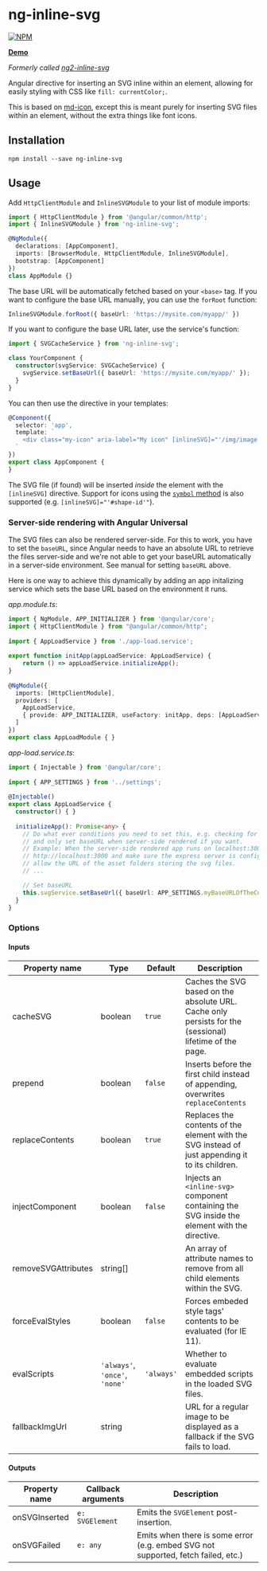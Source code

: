 # ng-inline-svg

[![NPM](https://nodei.co/npm/ng-inline-svg.png?compact=true)](https://nodei.co/npm/ng-inline-svg)

**[Demo](https://echeung.me/ng-inline-svg)**

*Formerly called [ng2-inline-svg](https://github.com/arkon/ng2-inline-svg)*

Angular directive for inserting an SVG inline within an element, allowing for easily styling
with CSS like `fill: currentColor;`.

This is based on [md-icon](https://github.com/angular/material2/tree/master/src/lib/icon),
except this is meant purely for inserting SVG files within an element, without the extra things like
font icons.


## Installation

```shell
npm install --save ng-inline-svg
```


## Usage

Add `HttpClientModule` and `InlineSVGModule` to your list of module imports:

```typescript
import { HttpClientModule } from '@angular/common/http';
import { InlineSVGModule } from 'ng-inline-svg';

@NgModule({
  declarations: [AppComponent],
  imports: [BrowserModule, HttpClientModule, InlineSVGModule],
  bootstrap: [AppComponent]
})
class AppModule {}
```

The base URL will be automatically fetched based on your `<base>` tag. If you want to configure the base URL manually, you can use the `forRoot` function:

```typescript
InlineSVGModule.forRoot({ baseUrl: 'https://mysite.com/myapp/' })
```

If you want to configure the base URL later, use the service's function:

```typescript
import { SVGCacheService } from 'ng-inline-svg';

class YourComponent {
  constructor(svgService: SVGCacheService) {
    svgService.setBaseUrl({ baseUrl: 'https://mysite.com/myapp/' });
  }
}
```

You can then use the directive in your templates:

```typescript
@Component({
  selector: 'app',
  template: `
    <div class="my-icon" aria-label="My icon" [inlineSVG]="'/img/image.svg'"></div>
  `
})
export class AppComponent {
}
```

The SVG file (if found) will be inserted *inside* the element with the `[inlineSVG]` directive. Support for icons using the [`symbol` method](https://css-tricks.com/svg-symbol-good-choice-icons/) is also supported (e.g. `[inlineSVG]="'#shape-id'"`).

### Server-side rendering with Angular Universal

The SVG files can also be rendered server-side. For this to work, you have to set the `baseURL`, since Angular needs to have an absolute URL to retrieve the files server-side and we're not able to get your baseURL automatically in a server-side environment. See manual for setting `baseURL` above.

Here is one way to achieve this dynamically by adding an app initalizing service which sets the base URL based on the environment it runs.

*app.module.ts*:
```typescript
import { NgModule, APP_INITIALIZER } from '@angular/core';
import { HttpClientModule } from "@angular/common/http";
 
import { AppLoadService } from './app-load.service';
 
export function initApp(appLoadService: AppLoadService) {
    return () => appLoadService.initializeApp();
}
 
@NgModule({
  imports: [HttpClientModule],
  providers: [
    AppLoadService,
    { provide: APP_INITIALIZER, useFactory: initApp, deps: [AppLoadService], multi: true },
  ]
})
export class AppLoadModule { }
```

*app-load.service.ts*:
```typescript
import { Injectable } from '@angular/core';
 
import { APP_SETTINGS } from '../settings';
 
@Injectable()
export class AppLoadService {
  constructor() { }
 
  initializeApp(): Promise<any> {
    // Do what ever conditions you need to set this, e.g. checking for server-side rendering
    // and only set baseURL when server-side rendered if you want.
    // Example: When the server-side rendered app runs on localhost:3000, make sure baseURL is
    // http://localhost:3000 and make sure the express server is configured properly to 
    // allow the URL of the asset folders storing the svg files.
    // ...

    // Set baseURL
    this.svgService.setBaseUrl({ baseUrl: APP_SETTINGS.myBaseURLOfTheCurrentEnvironment });
  }
}
```

### Options

#### Inputs

| Property name | Type | Default | Description |
| ------------- | ---- | ------- | ----------- |
| cacheSVG | boolean | `true` | Caches the SVG based on the absolute URL. Cache only persists for the (sessional) lifetime of the page. |
| prepend | boolean | `false` | Inserts before the first child instead of appending, overwrites `replaceContents` |
| replaceContents | boolean | `true` | Replaces the contents of the element with the SVG instead of just appending it to its children. |
| injectComponent | boolean | `false` | Injects an `<inline-svg>` component containing the SVG inside the element with the directive. |
| removeSVGAttributes | string[] | | An array of attribute names to remove from all child elements within the SVG. |
| forceEvalStyles | boolean | `false` | Forces embeded style tags' contents to be evaluated (for IE 11). |
| evalScripts | `'always'`, `'once'`, `'none'` | `'always'` | Whether to evaluate embedded scripts in the loaded SVG files. |
| fallbackImgUrl | string | | URL for a regular image to be displayed as a fallback if the SVG fails to load. |

#### Outputs

| Property name | Callback arguments | Description |
| ------------- | ------------------ | ----------- |
| onSVGInserted | `e: SVGElement` | Emits the `SVGElement` post-insertion. |
| onSVGFailed | `e: any` | Emits when there is some error (e.g. embed SVG not supported, fetch failed, etc.) |
